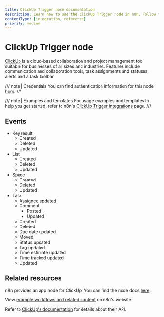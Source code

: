 ```yaml
---
title: ClickUp Trigger node documentation
description: Learn how to use the ClickUp Trigger node in n8n. Follow technical documentation to integrate ClickUp Trigger node into your workflows.
contentType: [integration, reference]
priority: medium
---
```


# ClickUp Trigger node

[ClickUp](https://clickup.com/) is a cloud-based collaboration and project management tool suitable for businesses of all sizes and industries. Features include communication and collaboration tools, task assignments and statuses, alerts and a task toolbar.

/// note | Credentials
You can find authentication information for this node [here](/integrations/builtin/credentials/clickup.md).
///

///  note  | Examples and templates
For usage examples and templates to help you get started, refer to n8n's [ClickUp Trigger integrations](https://n8n.io/integrations/clickup-trigger/) page.
///

## Events

* Key result
  * Created
  * Deleted
  * Updated
* List
  * Created
  * Deleted
  * Updated
* Space
  * Created
  * Deleted
  * Updated
* Task
  * Assignee updated
  * Comment
    * Posted
    * Updated
  * Created
  * Deleted
  * Due date updated
  * Moved
  * Status updated
  * Tag updated
  * Time estimate updated
  * Time tracked updated
  * Updated

## Related resources

n8n provides an app node for ClickUp. You can find the node docs [here](/integrations/builtin/app-nodes/n8n-nodes-base.clickup.md).

View [example workflows and related content](https://n8n.io/integrations/clickup-trigger/) on n8n's website.

Refer to [ClickUp's documentation](https://developer.clickup.com/docs/authentication) for details about their API.
